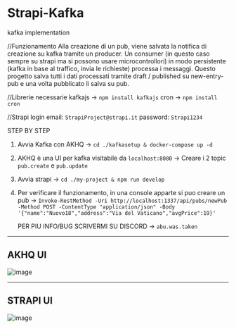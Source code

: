 # Strapi-Kafka
 kafka implementation

//Funzionamento
Alla creazione di un pub, viene salvata la notifica di creazione su kafka tramite un producer.
Un consumer (in questo caso sempre su strapi ma si possono usare microcontrollori) in modo persistente (kafka in base al traffico, invia le richieste) processa i messaggi.
Questo progetto salva tutti i dati processati tramite draft / published su new-entry-pub e una volta pubblicato li salva su pub.

//Librerie necessarie
kafkajs -> `npm install kafkajs`
cron -> `npm install cron`

//Strapi login 
email: `StrapiProject@strapi.it`
password: `Strapi1234`


 STEP BY STEP 
 1. Avvia Kafka con AKHQ -> `cd ./kafkasetup & docker-compose up -d`
 2. AKHQ è una UI per kafka visitabile da `localhost:8080` -> Creare i 2 topic `pub.create` e `pub.update`
 3. Avvia strapi -> `cd ./my-project & npm run develop`
 4. Per verificare il funzionamento, in una console apparte si puo creare un pub -> `Invoke-RestMethod -Uri http://localhost:1337/api/pubs/newPub -Method POST -ContentType "application/json" -Body '{"name":"Nuovo18","address":"Via del Vaticano","avgPrice":19}'`

    PER PIU INFO/BUG SCRIVERMI SU DISCORD -> `abu.was.taken`

-----------
AKHQ UI
-----------

![image](https://github.com/user-attachments/assets/6b488131-ea4d-4cf6-adc5-ea405a475476)

----------
STRAPI UI
----------

![image](https://github.com/user-attachments/assets/bf5b36ba-0038-4014-b09e-08989c901449)




